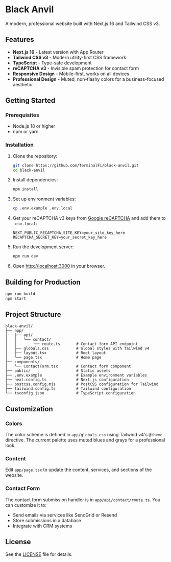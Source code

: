 # Black Anvil

A modern, professional website built with Next.js 16 and Tailwind CSS v3.

## Features

- **Next.js 16** - Latest version with App Router
- **Tailwind CSS v3** - Modern utility-first CSS framework
- **TypeScript** - Type-safe development
- **reCAPTCHA v3** - Invisible spam protection for contact form
- **Responsive Design** - Mobile-first, works on all devices
- **Professional Design** - Muted, non-flashy colors for a business-focused aesthetic

## Getting Started

### Prerequisites

- Node.js 18 or higher
- npm or yarn

### Installation

1. Clone the repository:
   ```bash
   git clone https://github.com/TerminalFi/black-anvil.git
   cd black-anvil
   ```

2. Install dependencies:
   ```bash
   npm install
   ```

3. Set up environment variables:
   ```bash
   cp .env.example .env.local
   ```

4. Get your reCAPTCHA v3 keys from [Google reCAPTCHA](https://www.google.com/recaptcha/admin) and add them to `.env.local`:
   ```
   NEXT_PUBLIC_RECAPTCHA_SITE_KEY=your_site_key_here
   RECAPTCHA_SECRET_KEY=your_secret_key_here
   ```

5. Run the development server:
   ```bash
   npm run dev
   ```

6. Open [http://localhost:3000](http://localhost:3000) in your browser.

## Building for Production

```bash
npm run build
npm start
```

## Project Structure

```
black-anvil/
├── app/
│   ├── api/
│   │   └── contact/
│   │       └── route.ts       # Contact form API endpoint
│   ├── globals.css            # Global styles with Tailwind v4
│   ├── layout.tsx             # Root layout
│   └── page.tsx               # Home page
├── components/
│   └── ContactForm.tsx        # Contact form component
├── public/                    # Static assets
├── .env.example               # Example environment variables
├── next.config.ts             # Next.js configuration
├── postcss.config.mjs         # PostCSS configuration for Tailwind
├── tailwind.config.ts         # Tailwind configuration
└── tsconfig.json              # TypeScript configuration
```

## Customization

### Colors

The color scheme is defined in `app/globals.css` using Tailwind v4's `@theme` directive. The current palette uses muted blues and grays for a professional look.

### Content

Edit `app/page.tsx` to update the content, services, and sections of the website.

### Contact Form

The contact form submission handler is in `app/api/contact/route.ts`. You can customize it to:
- Send emails via services like SendGrid or Resend
- Store submissions in a database
- Integrate with CRM systems

## License

See the [LICENSE](LICENSE) file for details.
